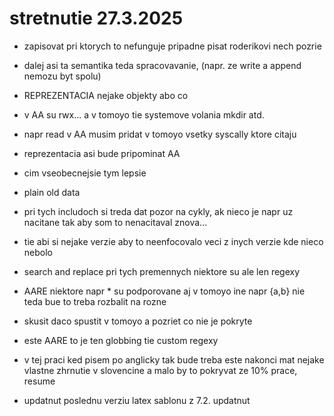 # stretnutie 27.3.2025

- zapisovat pri ktorych to nefunguje pripadne pisat roderikovi nech pozrie
- dalej asi ta semantika teda spracovavanie, (napr. ze write a append nemozu byt spolu)
- REPREZENTACIA nejake objekty abo co
- v AA su rwx... a v tomoyo tie systemove volania mkdir atd.
- napr read v AA musim pridat v tomoyo vsetky syscally ktore citaju
- reprezentacia asi bude pripominat AA
- cim vseobecnejsie tym lepsie
- plain old data

- pri tych includoch si treda dat pozor na cykly, ak nieco je napr uz nacitane tak aby som to nenacitaval znova...
- tie abi si nejake verzie aby to neenfocovalo veci z inych verzie kde nieco nebolo
- search and replace pri tych premennych niektore su ale len regexy

- AARE niektore napr * su podporovane aj v tomoyo ine napr {a,b} nie teda bue to treba rozbalit na rozne

- skusit daco spustit v tomoyo a pozriet co nie je pokryte
- este AARE to je ten globbing tie custom regexy

- v tej praci ked pisem po anglicky tak bude treba este nakonci mat nejake vlastne zhrnutie v slovencine a malo by to pokryvat ze 10% prace, resume
- updatnut poslednu verziu latex sablonu z 7.2. updatnut
